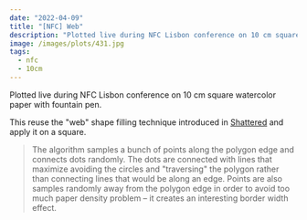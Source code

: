 ```yaml
---
date: "2022-04-09"
title: "[NFC] Web"
description: "Plotted live during NFC Lisbon conference on 10 cm square watercolor paper with fountain pen."
image: /images/plots/431.jpg
tags:
  - nfc
  - 10cm
---
```


Plotted live during NFC Lisbon conference on 10 cm square watercolor paper with fountain pen.

This reuse the "web" shape filling technique introduced in [Shattered](https://greweb.me/2022/02/shattered) and apply it on a square.

> The algorithm samples a bunch of points along the polygon edge and connects dots randomly. The dots are connected with lines that maximize avoiding the circles and "traversing" the polygon rather than connecting lines that would be along an edge. Points are also samples randomly away from the polygon edge in order to avoid too much paper density problem – it creates an interesting border width effect.

